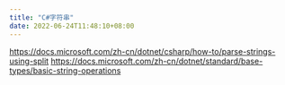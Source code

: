 ```yaml
---
title: "C#字符串"
date: 2022-06-24T11:48:10+08:00
---
```

<https://docs.microsoft.com/zh-cn/dotnet/csharp/how-to/parse-strings-using-split>
<https://docs.microsoft.com/zh-cn/dotnet/standard/base-types/basic-string-operations>
